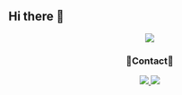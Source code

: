 ## Hi there 👋

<div align="center">
  <img src="'/Users/mikyeong/Desktop/Davena프로젝트/Davena관련자료/문서 gif/움짤/완성본움짤1.gif'" />
</div>

<h3 align="center"> 📱Contact📱 </h3>
<div align="center">
  <a href="https://www.instagram.com/bingsu_zoa/">
    <img src=https://img.shields.io/badge/Instagram-FF6A89?style=flat&logo=Instagram&logoColor=white>
  </a>
  <img src=https://img.shields.io/badge/zxc__777%40naver.com-AD19EC?style=flat&logo=gmail&logoColor=white>
</div>
